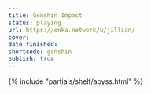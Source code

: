 ```yaml
---
title: Genshin Impact
status: playing
url: https://enka.network/u/jillian/
cover: 
date finished: 
shortcode: genshin
publish: true
---
```


{% include "partials/shelf/abyss.html" %}